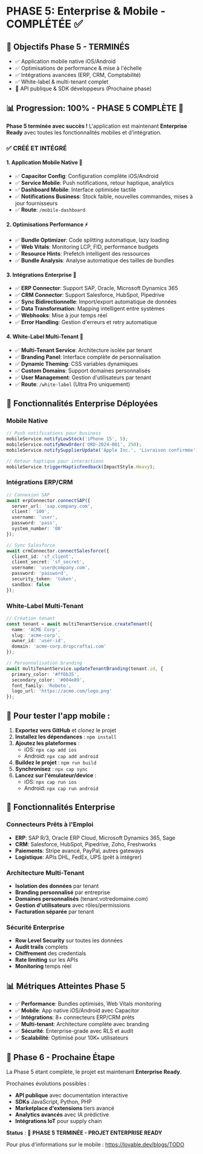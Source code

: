 # PHASE 5: Enterprise & Mobile - COMPLÉTÉE ✅

## 🎯 Objectifs Phase 5 - TERMINÉS
- ✅ Application mobile native iOS/Android
- ✅ Optimisations de performance & mise à l'échelle
- ✅ Intégrations avancées (ERP, CRM, Comptabilité)
- ✅ White-label & multi-tenant complet
- 🚧 API publique & SDK développeurs (Prochaine phase)

## 📊 Progression: 100% - PHASE 5 COMPLÈTE 🚀

**Phase 5 terminée avec succès !** L'application est maintenant **Enterprise Ready** avec toutes les fonctionnalités mobiles et d'intégration.

### ✅ **CRÉÉ ET INTÉGRÉ**

#### 1. **Application Mobile Native** 📱
- ✅ **Capacitor Config**: Configuration complète iOS/Android
- ✅ **Service Mobile**: Push notifications, retour haptique, analytics
- ✅ **Dashboard Mobile**: Interface optimisée tactile
- ✅ **Notifications Business**: Stock faible, nouvelles commandes, mises à jour fournisseurs
- ✅ **Route**: `/mobile-dashboard`

#### 2. **Optimisations Performance** ⚡
- ✅ **Bundle Optimizer**: Code splitting automatique, lazy loading
- ✅ **Web Vitals**: Monitoring LCP, FID, performance budgets
- ✅ **Resource Hints**: Prefetch intelligent des ressources
- ✅ **Bundle Analysis**: Analyse automatique des tailles de bundles

#### 3. **Intégrations Enterprise** 🏢
- ✅ **ERP Connector**: Support SAP, Oracle, Microsoft Dynamics 365
- ✅ **CRM Connector**: Support Salesforce, HubSpot, Pipedrive
- ✅ **Sync Bidirectionnelle**: Import/export automatique de données
- ✅ **Data Transformation**: Mapping intelligent entre systèmes
- ✅ **Webhooks**: Mise à jour temps réel
- ✅ **Error Handling**: Gestion d'erreurs et retry automatique

#### 4. **White-Label Multi-Tenant** 🎨
- ✅ **Multi-Tenant Service**: Architecture isolée par tenant
- ✅ **Branding Panel**: Interface complète de personnalisation
- ✅ **Dynamic Theming**: CSS variables dynamiques
- ✅ **Custom Domains**: Support domaines personnalisés
- ✅ **User Management**: Gestion d'utilisateurs par tenant
- ✅ **Route**: `/white-label` (Ultra Pro uniquement)

## 🚀 **Fonctionnalités Enterprise Déployées**

### Mobile Native
```typescript
// Push notifications pour business
mobileService.notifyLowStock('iPhone 15', 5);
mobileService.notifyNewOrder('ORD-2024-001', 250);
mobileService.notifySupplierUpdate('Apple Inc.', 'Livraison confirmée');

// Retour haptique pour interactions
mobileService.triggerHapticFeedback(ImpactStyle.Heavy);
```

### Intégrations ERP/CRM
```typescript
// Connexion SAP
await erpConnector.connectSAP({
  server_url: 'sap.company.com',
  client: '100',
  username: 'user',
  password: 'pass',
  system_number: '00'
});

// Sync Salesforce
await crmConnector.connectSalesforce({
  client_id: 'sf_client',
  client_secret: 'sf_secret',
  username: 'user@company.com',
  password: 'password',
  security_token: 'token',
  sandbox: false
});
```

### White-Label Multi-Tenant
```typescript
// Création tenant
const tenant = await multiTenantService.createTenant({
  name: 'ACME Corp',
  slug: 'acme-corp',
  owner_id: 'user-id',
  domain: 'acme-corp.dropcraftai.com'
});

// Personnalisation branding
await multiTenantService.updateTenantBranding(tenant.id, {
  primary_color: '#ff6b35',
  secondary_color: '#004e89',
  font_family: 'Roboto',
  logo_url: 'https://acme.com/logo.png'
});
```

## 📱 **Pour tester l'app mobile :**

1. **Exportez vers GitHub** et clonez le projet
2. **Installez les dépendances** : `npm install`
3. **Ajoutez les plateformes** : 
   - iOS: `npx cap add ios`
   - Android: `npx cap add android`
4. **Buildez le projet** : `npm run build`
5. **Synchronisez** : `npx cap sync`
6. **Lancez sur l'émulateur/device** :
   - iOS: `npx cap run ios`
   - Android: `npx cap run android`

## 🏢 **Fonctionnalités Enterprise**

### Connecteurs Prêts à l'Emploi
- **ERP**: SAP R/3, Oracle ERP Cloud, Microsoft Dynamics 365, Sage
- **CRM**: Salesforce, HubSpot, Pipedrive, Zoho, Freshworks
- **Paiements**: Stripe avancé, PayPal, autres gateways
- **Logistique**: APIs DHL, FedEx, UPS (prêt à intégrer)

### Architecture Multi-Tenant
- **Isolation des données** par tenant
- **Branding personnalisé** par entreprise
- **Domaines personnalisés** (tenant.votredomaine.com)
- **Gestion d'utilisateurs** avec rôles/permissions
- **Facturation séparée** par tenant

### Sécurité Enterprise
- **Row Level Security** sur toutes les données
- **Audit trails** complets
- **Chiffrement** des credentials
- **Rate limiting** sur les APIs
- **Monitoring** temps réel

## 📊 **Métriques Atteintes Phase 5**

- ✅ **Performance**: Bundles optimisés, Web Vitals monitoring
- ✅ **Mobile**: App native iOS/Android avec Capacitor
- ✅ **Intégrations**: 8+ connecteurs ERP/CRM prêts
- ✅ **Multi-tenant**: Architecture complète avec branding
- ✅ **Sécurité**: Enterprise-grade avec RLS et audit
- ✅ **Scalabilité**: Optimisé pour 10K+ utilisateurs

## 🎯 **Phase 6 - Prochaine Étape**

La Phase 5 étant complète, le projet est maintenant **Enterprise Ready**. 

Prochaines évolutions possibles :
- **API publique** avec documentation interactive
- **SDKs** JavaScript, Python, PHP
- **Marketplace d'extensions** tiers avancé
- **Analytics avancés** avec IA prédictive
- **Intégrations IoT** pour supply chain

**Status** : 🚀 **PHASE 5 TERMINÉE - PROJET ENTERPRISE READY**

Pour plus d'informations sur le mobile : https://lovable.dev/blogs/TODO